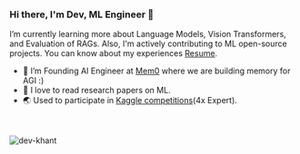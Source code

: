 ### Hi there, I'm Dev, ML Engineer 👋

I’m currently learning more about Language Models, Vision Transformers, and Evaluation of RAGs. Also, I'm actively contributing to ML open-source projects. You can know about my experiences [Resume](https://drive.google.com/file/d/1kNZKvTkUIB_oyO4sjdp00OkRnBABOUkq/view?usp=sharing).


- 🔭 I’m Founding AI Engineer at [Mem0](https://github.com/mem0ai) where we are building memory for AGI :)
- 🌱 I love to read research papers on ML.
- 🌏 Used to participate in [Kaggle competitions](https://www.kaggle.com/devkhant24)(4x Expert).


<br />
<br />

<img align="center" src="https://github-readme-stats.vercel.app/api?username=dev-khant&show_icons=true&locale=en" alt="dev-khant" />

